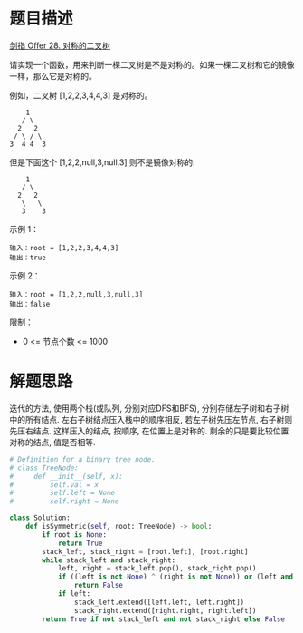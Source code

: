 # 题目描述

[剑指 Offer 28. 对称的二叉树](https://leetcode-cn.com/problems/dui-cheng-de-er-cha-shu-lcof/)

请实现一个函数，用来判断一棵二叉树是不是对称的。如果一棵二叉树和它的镜像一样，那么它是对称的。

例如，二叉树 [1,2,2,3,4,4,3] 是对称的。
```
    1
   / \
  2   2
 / \ / \
3  4 4  3
```

但是下面这个 [1,2,2,null,3,null,3] 则不是镜像对称的:
```
    1
   / \
  2   2
   \   \
   3    3
```

示例 1：
```
输入：root = [1,2,2,3,4,4,3]
输出：true
```

示例 2：
```
输入：root = [1,2,2,null,3,null,3]
输出：false
```

限制：

- 0 <= 节点个数 <= 1000

# 解题思路

迭代的方法, 使用两个栈(或队列, 分别对应DFS和BFS), 分别存储左子树和右子树中的所有结点. 左右子树结点压入栈中的顺序相反, 若左子树先压左节点, 右子树则先压右结点. 这样压入的结点, 按顺序, 在位置上是对称的. 剩余的只是要比较位置对称的结点, 值是否相等.

```python
# Definition for a binary tree node.
# class TreeNode:
#     def __init__(self, x):
#         self.val = x
#         self.left = None
#         self.right = None

class Solution:
    def isSymmetric(self, root: TreeNode) -> bool:
        if root is None:
            return True
        stack_left, stack_right = [root.left], [root.right]
        while stack_left and stack_right:
            left, right = stack_left.pop(), stack_right.pop()
            if ((left is not None) ^ (right is not None)) or (left and left.val != right.val):
                return False
            if left:
                stack_left.extend([left.left, left.right])
                stack_right.extend([right.right, right.left])
        return True if not stack_left and not stack_right else False
```
